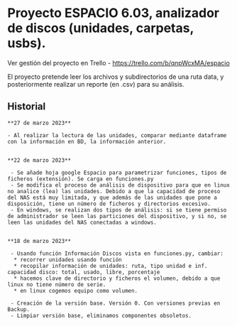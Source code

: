 # Proyecto ESPACIO 6.03, analizador de discos (unidades, carpetas, usbs).


Ver gestión del proyecto en Trello - https://trello.com/b/qnpWcxMA/espacio

  
El proyecto pretende leer los archivos y subdirectorios de una ruta data, y posteriormente realizar un reporte (en .csv) para su análisis.


   Historial
   ---------

    **27 de marzo 2023**

    - Al realizar la lectura de las unidades, comparar mediante dataframe con la información en BD, la información anterior.


    **22 de marzo 2023**

     - Se añade hoja google Espacio para parametrizar funciones, tipos de ficheros (extensión). Se carga en funciones.py
     - Se modifica el proceso de análisis de dispositivo para que en linux no analice (lea) las unidades. Debido a que la capacidad de proceso del NAS está muy limitada, y que además de las unidades que pone a disposición, tiene un número de ficheros y directorios excesivo.
     - En windows, se realizan dos tipos de análisis: si se tiene permiso de administrador se leen las particiones del dispositivo, y si no, se leen las unidades del NAS conectadas a windows.


    **18 de marzo 2023**

     - Usando función Información Discos vista en funciones.py, cambiar:
      * recorrer unidades usando función
      * recopilar información de unidades: ruta, tipo unidad e inf. capacidad disco: total, usado, libre, porcentaje
      * hacemos clave de directorio y ficheros el volumen, debido a que linux no tiene número de serie.
      * en linux cogemos equipo como volumen.
    
     - Creación de la versión base. Versión 0. Con versiones previas en Backup.
     - Limpiar versión base, eliminamos componentes obsoletos.
